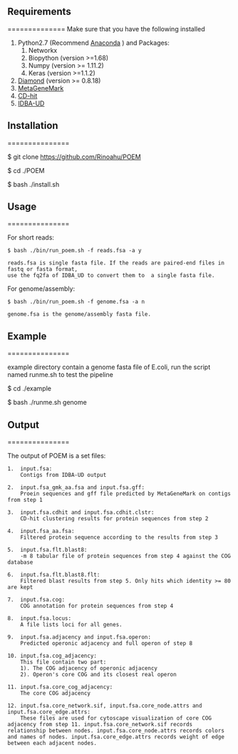 ## Requirements
==============
Make sure that you have the following installed

1.  Python2.7 (Recommend [Anaconda](https://www.continuum.io/downloads#linux "https://www.continuum.io/downloads#linux" ) ) and Packages:
    1. Networkx
    2. Biopython (version >=1.68)
    3. Numpy (version >= 1.11.2)
    4. Keras (version >=1.1.2)
2.  [Diamond](https://github.com/bbuchfink/diamond "https://github.com/bbuchfink/diamond") (version >= 0.8.18) 
3.  [MetaGeneMark](http://exon.gatech.edu/Genemark/ "http://exon.gatech.edu/Genemark")
4.  [CD-hit](https://github.com/weizhongli/cdhit "https://github.com/weizhongli/cdhit")
5.  [IDBA-UD](https://github.com/loneknightpy/idba "https://github.com/loneknightpy/idba")



## Installation
===============

$ git clone https://github.com/Rinoahu/POEM

$ cd ./POEM

$ bash ./install.sh


## Usage
===============

For short reads:

    $ bash ./bin/run_poem.sh -f reads.fsa -a y

    reads.fsa is single fasta file. If the reads are paired-end files in fastq or fasta format, 
    use the fq2fa of IDBA_UD to convert them to  a single fasta file.

For genome/assembly:

    $ bash ./bin/run_poem.sh -f genome.fsa -a n

    genome.fsa is the genome/assembly fasta file.



## Example
===============

example directory contain a genome fasta file of E.coli, run the script named runme.sh to test the pipeline

$ cd ./example

$ bash ./runme.sh genome



## Output
===============

The output of POEM is a set files:

    1.  input.fsa:
        Contigs from IDBA-UD output

    2.  input.fsa_gmk_aa.fsa and input.fsa.gff:
        Proein sequences and gff file predicted by MetaGeneMark on contigs from step 1

    3.  input.fsa.cdhit and input.fsa.cdhit.clstr:
        CD-hit clustering results for protein sequences from step 2

    4.  input.fsa_aa.fsa:
        Filtered protein sequence according to the results from step 3

    5.  input.fsa.flt.blast8:
        -m 8 tabular file of protein sequences from step 4 against the COG database

    6.  input.fsa.flt.blast8.flt:
        Filtered blast results from step 5. Only hits which identity >= 80 are kept

    7.  input.fsa.cog:
        COG annotation for protein sequences from step 4

    8.  input.fsa.locus:
        A file lists loci for all genes.

    9.  input.fsa.adjacency and input.fsa.operon:
        Predicted operonic adjacency and full operon of step 8

    10. input.fsa.cog_adjacency:
        This file contain two part:
        1). The COG adjacency of operonic adjacency
        2). Operon's core COG and its closest real operon

    11. input.fsa.core_cog_adjacency:
        The core COG adjacency

    12. input.fsa.core_network.sif, input.fsa.core_node.attrs and input.fsa.core_edge.attrs:
        These files are used for cytoscape visualization of core COG adjacency from step 11. input.fsa.core_network.sif records relationship between nodes. input.fsa.core_node.attrs records colors and names of nodes. input.fsa.core_edge.attrs records weight of edge between each adjacent nodes.





